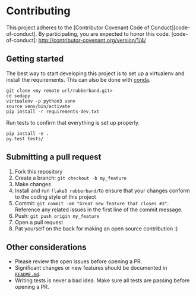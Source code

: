 # Contributing

This project adheres to the [Contributor Covenant Code of Conduct][code-of-conduct]. By participating, you are expected to honor this code.
[code-of-conduct]: http://contributor-covenant.org/version/1/4/

## Getting started

The best way to start developing this project is to set up a virtualenv and install the requirements. This can also be done with [conda](http://conda.pydata.org/docs/).

    git clone <my remote url/rubberband.git>
    cd sodapy
    virtualenv -p python3 venv
    source venv/bin/activate
    pip install -r requirements-dev.txt

Run tests to confirm that everything is set up properly.

    pip install -e .
	py.test tests/

## Submitting a pull request

1. Fork this repository
2. Create a branch: `git checkout -b my_feature`
3. Make changes
4. Install and run `flake8 rubberband/`to ensure that your changes conform to the coding style of this project
5. Commit: `git commit -am "Great new feature that closes #3"`. Reference any related issues in the first line of the commit message.
6. Push: `git push origin my_feature`
7. Open a pull request
8. Pat yourself on the back for making an open source contribution :)

## Other considerations

- Please review the open issues before opening a PR.
- Significant changes or new features should be documented in [`README.md`](README.md).
- Writing tests is never a bad idea. Make sure all tests are passing before opening a PR.

